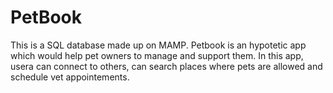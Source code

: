 # PetBook
This is a SQL database made up on MAMP. Petbook is an hypotetic app which would help pet owners to manage and support them. In this app, usera can connect to others, can search places where pets are allowed and schedule vet appointements. 
